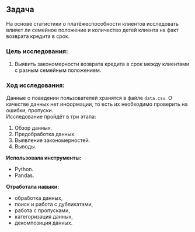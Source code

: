 ## **Задача** 
На основе статистики о платёжеспособности клиентов исследовать влияет ли семейное положение и количество детей клиента на факт возврата кредита в срок.

### **Цель исследования:**
1. Выявить закономерности возврата кредита в срок между клиентами с разным семейным положением.

### **Ход исследования:**
Данные о поведении пользователей хранятся в файле `data.csv`. О качестве данных нет информации, то есть их необходимо проверить на ошибки,  пропуски.  
Исследование пройдёт в три этапа:
 1. Обзор данных.
 2. Предобработка данных.
 3. Выявление закономерностей.
 4. Выводы.

**Использовала инструменты:**
- Python.
- Pandas.

**Отработала навыки:**
- обработка данных, 
- поиск и работа с дубликатами,
- работа с пропусками,
- категоризация данных, 
- декомпозиция данных.
